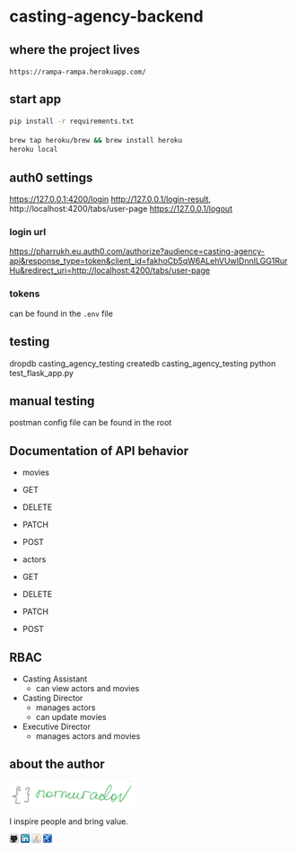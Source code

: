 # casting-agency-backend

## where the project lives

`https://rampa-rampa.herokuapp.com/`

## start app

```bash
pip install -r requirements.txt

brew tap heroku/brew && brew install heroku
heroku local
```

## auth0 settings

https://127.0.0.1:4200/login
http://127.0.0.1/login-result, http://localhost:4200/tabs/user-page
https://127.0.0.1/logout

### login url

https://pharrukh.eu.auth0.com/authorize?audience=casting-agency-api&response_type=token&client_id=fakhoCb5qW6ALehVUwIDnnILGG1RurHu&redirect_uri=http://localhost:4200/tabs/user-page

### tokens

can be found in the `.env` file

## testing

dropdb casting_agency_testing
createdb casting_agency_testing
python test_flask_app.py

## manual testing

postman config file can be found in the root

## Documentation of API behavior

- movies
- GET
- DELETE
- PATCH
- POST

- actors
- GET
- DELETE
- PATCH
- POST

## RBAC

- Casting Assistant
  - can view actors and movies
- Casting Director
  - manages actors
  - can update movies
- Executive Director
  - manages actors and movies

## about the author

![normuradov logo](https://raw.githubusercontent.com/pharrukh/pharrukh/master/normuradov.png "Logo")

I inspire people and bring value.

[![github](https://raw.githubusercontent.com/pharrukh/pharrukh/master/icons/github.png "GitHub")](https://github.com/pharrukh)
[![linkedin](https://raw.githubusercontent.com/pharrukh/pharrukh/master/icons/linkedin.png "LinkedIn")](https://www.linkedin.com/in/farrukh-normuradov/)
[![stackoverflow](https://raw.githubusercontent.com/pharrukh/pharrukh/master/icons/stackoverflow.png "StackOverflow")](https://stackoverflow.com/users/3407539/farrukh-normuradov)
[![website](https://raw.githubusercontent.com/pharrukh/pharrukh/master/icons/website.png "normuradov.com")](https://www.normuradov.com/)
